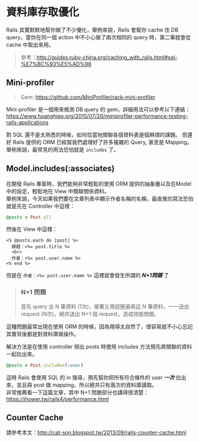 # 資料庫存取優化

Rails 其實默默地幫你做了不少優化，舉例來說，Rails 會幫你 cache 住 DB query，當你在同一個 action 中不小心做了兩次相同的 query 時，第二筆就會從 cache 中取出來用。  
> 參考：http://guides.ruby-china.org/caching_with_rails.html#sql-%E7%BC%93%E5%AD%98

## Mini-profiler

> Gem: https://github.com/MiniProfiler/rack-mini-profiler

Mini-profiler 是一個用來檢測 DB query 的 gem，詳細用法可以參考以下連結：  
https://www.hoanghiep.org/2015/07/26/miniprofiler-performance-testing-rails-applications

對 SQL 還不是太熟悉的時候，如何恰當地關聯各個資料表是個麻煩的課題。
但還好 Rails 提供的 ORM 已經幫我們處理好了許多複雜的 Query, 甚至是 Mapping。  
舉例來說，最常見的用法恐怕就是 `includes` 了。
  
  
## Model.includes(:associates)

在開發 Rails 專案時，我們能夠非常輕鬆的使用 ORM 提供的抽象層以及在Model中的設定，輕鬆地在 View 中關聯關係資料。  
舉例來說，今天如果我們要在文章列表中顯示作者名稱的名稱，最直覺的寫法恐怕就是先在 Controller 中這樣：
```ruby
@posts = Post.all
```

然後在 View 中這樣：
```erb
<% @posts.each do |post| %>
  標題：<%= post.title %>
  <br>
  作者：<%= post.user.name %>
<% end %>
```

但是在 `作者：<%= post.user.name %>` 這裡就會發生所謂的 ***N+1問題*** 了

> ### N+1 問題
> 首先 query 出 N 筆資料 (1次)，接著又用迴圈遍尋這 N 筆資料，一一送出 request (N次)，總共送出 N+1 個 request，造成效能問題。

這種問題最常出現在使用 ORM 的時候，因為用得太自然了，很容易就不小心忘記其實背後都是對資料庫做操作。  

解決方法是在使用 controller 撈出 posts 時使用 includes 方法預先將關聯的資料一起拉出來。
```ruby
@posts = Post.includes(:user)
```
這時 Rails 會使用 SQL 的 in 搜尋，預先幫你把所有符合條件的 user ***一次*** 拉出來，並且與 post 做 mapping，所以總共只有兩次的資料庫讀取。  
非常推薦看一下這篇文章，其中 N+1 問題部分也講得很清楚： https://ihower.tw/rails4/performance.html

## Counter Cache
請參考本文：http://cat-son.blogspot.tw/2013/09/rails-counter-cache.html

